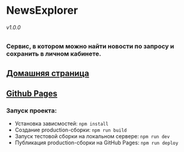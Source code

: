 # NewsExplorer
###### v1.0.0
### Сервис, в котором можно найти новости по запросу и сохранить в личном кабинете.
## [Домашняя страница](https://news.neomedved.site/)
## [Github Pages](https://github.io/news-explorer-frontend)
### Запуск проекта:
* Установка зависмостей: ```npm install```
* Создание production-сборки: ```npm run build```
* Запуск тестовой сборки на локальном сервере: ```npm run dev```
* Публикация production-сборки на GitHub Pages: ```npm run deploy```
